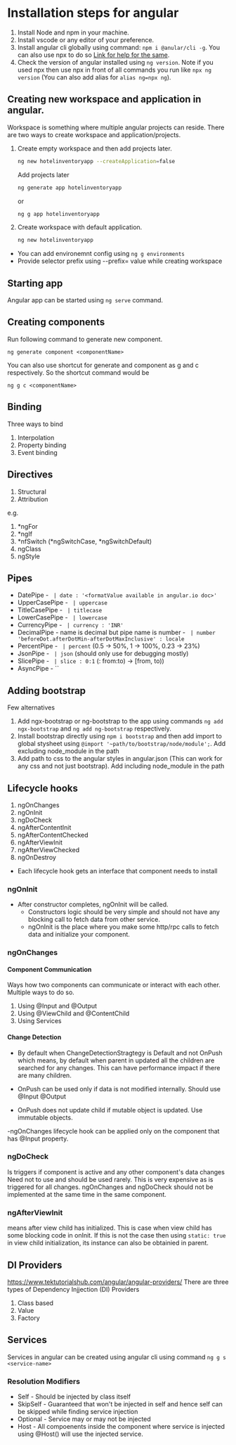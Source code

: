 # Installation steps for angular
1. Install Node and npm in your machine.
1. Install vscode or any editor of your preference.
1. Install angular cli globally using command: ```npm i @anular/cli -g```. You can also use npx to do so [Link for help for the same](https://stackoverflow.com/questions/54184357/npx-with-angular-cli-how-to-install-angular-cli-and-use-it-afterwards).
1. Check the version of angular installed using ```ng version```. Note if you used npx then use npx in front of all commands you run like ```npx ng version``` (You can also add alias for ```alias ng=npx ng```). 


## Creating new workspace and application in angular.

Workspace is something where multiple angular projects can reside. There are two ways to create workspace and application/projects.

1. Create empty workspace and then add projects later. 
    ```bash
    ng new hotelinventoryapp --createApplication=false
    ```
    Add projects later

    ```bash
    ng generate app hotelinventoryapp
    ```

    or 

    ```bash
    ng g app hotelinventoryapp
    ```

1. Create workspace with default application.
    ```bash
    ng new hotelinventoryapp
    ```

- You can add environemnt config using 
```ng g environments```
- Provide selector prefix using --prefix= value while creating workspace

## Starting app

Angular app can be started using ```ng serve``` command.


## Creating components

Run following command to generate new component.

```ng generate component <componentName>``` 

You can also use shortcut for generate and component as g and c respectively. So the shortcut command would be

```ng g c <componentName>``` 

## Binding

Three ways to bind
1. Interpolation
2. Property binding
3. Event binding

## Directives

1. Structural
1. Attribution

e.g.

1. *ngFor
1. *ngIf
1. *nfSwitch (*ngSwitchCase, *ngSwitchDefault)
1. ngClass
1. ngStyle

## Pipes

- DatePipe - ` | date : '<formatValue available in angular.io doc>'`
- UpperCasePipe - ` | uppercase`
- TitleCasePipe - ` | titlecase`
- LowerCasePipe - ` | lowercase`
- CurrencyPipe - ` | currency : 'INR'`
- DecimalPipe - name is decimal but pipe name is number - ` | number 'beforeDot.afterDotMin-afterDotMaxInclusive' : locale`
- PercentPipe - ` | percent` (0.5 -> 50%, 1 -> 100%, 0.23 -> 23%)
- JsonPipe - ` | json` (should only use for debugging mostly)
- SlicePipe - ` | slice : 0:1` (: from:to) -> [from, to))
- AsyncPipe - ``


## Adding bootstrap

Few alternatives

1.  Add ngx-bootstrap or ng-bootstrap to the app using commands 
```ng add ngx-bootstrap``` and  ```ng add ng-bootstrap``` respectively.
1. Install bootstrap directly using ```npm i bootstrap``` and then add import to global stysheet using 
```@import '~path/to/bootstrap/node/module';```. Add excluding node_module in the path
1. Add path to css to the angular styles in angular.json (This can work for any css and not just bootstrap). Add including node_module in the path


## Lifecycle hooks


1. ngOnChanges
1. ngOnInit
1. ngDoCheck
1. ngAfterContentInit
1. ngAfterContentChecked
1. ngAfterViewInit
1. ngAfterViewChecked
1. ngOnDestroy


- Each lifecycle hook gets an interface that component needs to install

### ngOnInit

- After constructor completes, ngOnInit will be called.
    - Constructors logic should be very simple and should not have any blocking call to fetch data from other service.
    - ngOnInit is the place where you make some http/rpc calls to fetch data and initialize your component.

### ngOnChanges

#### Component Communication
Ways how two components can communicate or interact with each other. Multiple ways to do so.
1. Using @Input and @Output
1. Using @ViewChild and @ContentChild
1. Using Services

#### Change Detection
- By default when ChangeDetectionStragtegy is Default and not OnPush which means, by default when parent in updated all the children are searched for any changes. This can have performance impact if there are many children.

- OnPush can be used only if data is not modified internally. Should use @Input @Output
- OnPush does not update child if mutable object is updated. Use immutable objects.

-ngOnChanges lifecycle hook can be applied only on the component that has @Input property.


### ngDoCheck
Is triggers if component is active and any other component's data changes
Need not to use and should be used rarely. This is very expensive as is triggered for all changes.
ngOnChanges and ngDoCheck should not be implemented at the same time in the same component.

### ngAfterViewInit

means after view child has initialized. This is case when view child has some blocking code in onInit.
If this is not the case then using ```static: true``` in view child initialization, its instance can also be obtainied in parent.



## DI Providers
https://www.tektutorialshub.com/angular/angular-providers/
There are three types of Dependency Injjection (DI) Providers
1. Class based
1. Value
1. Factory


## Services
Services in angular can be created using angular cli using command
```ng g s <service-name>```

### Resolution Modifiers
- Self - Should be injected by class itself
- SkipSelf - Guaranteed that won't be injected in self and hence self can be skipped while finding service injection
- Optional - Service may or may not be injected
- Host - All compoenents inside the component where service is injected using @Host() will use the injected service. 